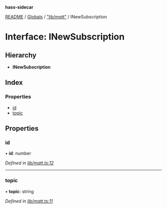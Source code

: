 **hass-sidecar**

[README](../README.md) / [Globals](../globals.md) / ["lib/mqtt"](../modules/_lib_mqtt_.md) / INewSubscription

# Interface: INewSubscription

## Hierarchy

* **INewSubscription**

## Index

### Properties

* [id](_lib_mqtt_.inewsubscription.md#id)
* [topic](_lib_mqtt_.inewsubscription.md#topic)

## Properties

### id

•  **id**: number

*Defined in [lib/mqtt.ts:12](https://github.com/danitetus/hass-sidecar/blob/b82a103/src/lib/mqtt.ts#L12)*

___

### topic

•  **topic**: string

*Defined in [lib/mqtt.ts:11](https://github.com/danitetus/hass-sidecar/blob/b82a103/src/lib/mqtt.ts#L11)*
